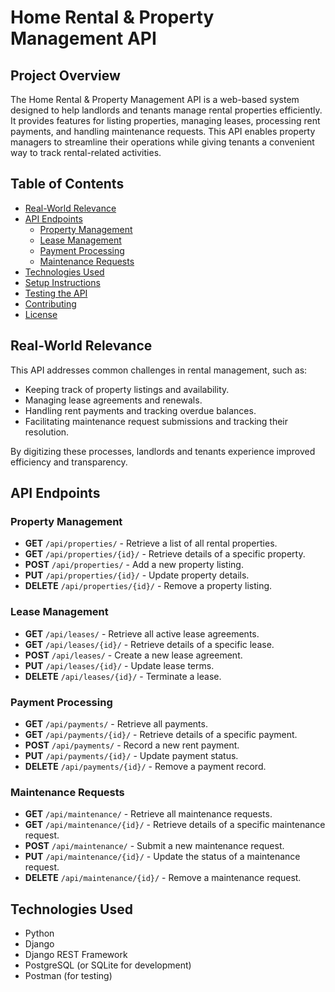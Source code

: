 # Home Rental & Property Management API

## Project Overview

The Home Rental & Property Management API is a web-based system designed to help landlords and tenants manage rental properties efficiently. It provides features for listing properties, managing leases, processing rent payments, and handling maintenance requests. This API enables property managers to streamline their operations while giving tenants a convenient way to track rental-related activities.

## Table of Contents

- [Real-World Relevance](#real-world-relevance)
- [API Endpoints](#api-endpoints)
  - [Property Management](#property-management)
  - [Lease Management](#lease-management)
  - [Payment Processing](#payment-processing)
  - [Maintenance Requests](#maintenance-requests)
- [Technologies Used](#technologies-used)
- [Setup Instructions](#setup-instructions)
- [Testing the API](#testing-the-api)
- [Contributing](#contributing)
- [License](#license)

## Real-World Relevance

This API addresses common challenges in rental management, such as:
- Keeping track of property listings and availability.
- Managing lease agreements and renewals.
- Handling rent payments and tracking overdue balances.
- Facilitating maintenance request submissions and tracking their resolution.

By digitizing these processes, landlords and tenants experience improved efficiency and transparency.

## API Endpoints

### Property Management
- **GET** `/api/properties/` - Retrieve a list of all rental properties.
- **GET** `/api/properties/{id}/` - Retrieve details of a specific property.
- **POST** `/api/properties/` - Add a new property listing.
- **PUT** `/api/properties/{id}/` - Update property details.
- **DELETE** `/api/properties/{id}/` - Remove a property listing.

### Lease Management
- **GET** `/api/leases/` - Retrieve all active lease agreements.
- **GET** `/api/leases/{id}/` - Retrieve details of a specific lease.
- **POST** `/api/leases/` - Create a new lease agreement.
- **PUT** `/api/leases/{id}/` - Update lease terms.
- **DELETE** `/api/leases/{id}/` - Terminate a lease.

### Payment Processing
- **GET** `/api/payments/` - Retrieve all payments.
- **GET** `/api/payments/{id}/` - Retrieve details of a specific payment.
- **POST** `/api/payments/` - Record a new rent payment.
- **PUT** `/api/payments/{id}/` - Update payment status.
- **DELETE** `/api/payments/{id}/` - Remove a payment record.

### Maintenance Requests
- **GET** `/api/maintenance/` - Retrieve all maintenance requests.
- **GET** `/api/maintenance/{id}/` - Retrieve details of a specific maintenance request.
- **POST** `/api/maintenance/` - Submit a new maintenance request.
- **PUT** `/api/maintenance/{id}/` - Update the status of a maintenance request.
- **DELETE** `/api/maintenance/{id}/` - Remove a maintenance request.

## Technologies Used

- Python
- Django
- Django REST Framework
- PostgreSQL (or SQLite for development)
- Postman (for testing)

